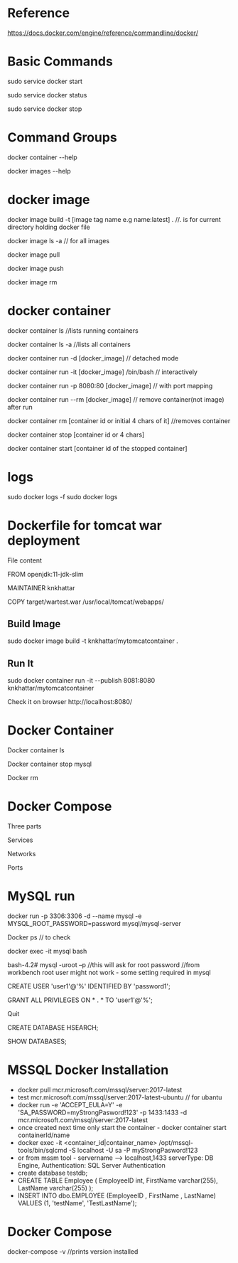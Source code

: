 
# Reference 
https://docs.docker.com/engine/reference/commandline/docker/


# Basic Commands 

sudo service docker start 

sudo service docker status 

sudo service docker stop 

# Command Groups

docker container --help

docker images --help


# docker image

docker image build -t [image tag name e.g name:latest] .   //. is for current directory holding docker file

docker image ls -a // for all images

docker image pull

docker image push

docker image rm

# docker container

docker container ls //lists running containers

docker container ls -a //lists all containers

docker container run -d [docker_image] // detached mode

docker container run -it [docker_image] /bin/bash   // interactively

docker container run -p 8080:80 [docker_image] // with port mapping

docker container run --rm [docker_image] // remove container(not image) after run

docker container rm [container id or initial 4 chars of it] //removes container

docker container stop [container id or 4 chars]

docker container start [container id of the stopped container]

# logs
sudo docker logs -f <CONTAINER ID>
sudo docker logs <CONTAINER ID>


# Dockerfile for tomcat war deployment 

  File content 

  FROM openjdk:11-jdk-slim 

  MAINTAINER knkhattar 

  COPY target/wartest.war /usr/local/tomcat/webapps/ 

   ## Build Image 

   sudo docker image build -t knkhattar/mytomcatcontainer . 

   ## Run It 

   sudo docker container run -it --publish 8081:8080 knkhattar/mytomcatcontainer 

   Check it on browser http://localhost:8080/ 

# Docker Container 

Docker container ls 

Docker container stop mysql 

Docker rm  

# Docker Compose 

Three parts 

Services 

Networks 

Ports 

# MySQL run 

docker run -p 3306:3306 -d --name mysql -e MYSQL_ROOT_PASSWORD=password mysql/mysql-server 

Docker ps // to check 

docker exec -it mysql bash 

bash-4.2# mysql -uroot –p   //this will ask for root password
                            //from workbench root user might not work - some setting required in mysql

CREATE USER 'user1'@'%' IDENTIFIED BY 'password1'; 

GRANT ALL PRIVILEGES ON * . * TO 'user1'@'%'; 

Quit 

CREATE DATABASE HSEARCH; 

SHOW DATABASES; 


# MSSQL Docker Installation
  * docker pull mcr.microsoft.com/mssql/server:2017-latest
  * test               mcr.microsoft.com/mssql/server:2017-latest-ubuntu // for ubantu
  * docker run -e 'ACCEPT_EULA=Y' -e 'SA_PASSWORD=myStrongPasword!123' -p 1433:1433 -d mcr.microsoft.com/mssql/server:2017-latest
  * once created next time only start the container - docker container start containerId/name
  * docker exec -it <container_id|container_name> /opt/mssql-tools/bin/sqlcmd -S localhost -U sa -P myStrongPasword!123
  * or from mssm tool - servername --> localhost,1433  serverType: DB Engine, Authentication: SQL Server Authentication
  * create database testdb;
  * CREATE TABLE Employee  (  EmployeeID int,  FirstName varchar(255),  LastName varchar(255)  );  
  * INSERT INTO dbo.EMPLOYEE (EmployeeID ,  FirstName , LastName)  VALUES (1, 'testName', 'TestLastName');  
  
# Docker Compose
docker-compose -v //prints version installed
